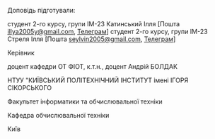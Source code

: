 Доповідь підготували:

студент 2-го курсу, групи ІМ-23 Катинський Ілля [Пошта illya2005y@gmail.com, [Телеграм](https://t.me/girostark)]
студент 2-го курсу, групи ІМ-23 Стреля Ілля [Пошта seylvin2005@gmail.com, [Телеграм](https://t.me/lashus)]

Керівник

доцент кафедри ОТ ФІОТ, к.т.н., доцент Андрій БОЛДАК

НТУУ "КИЇВСЬКИЙ ПОЛІТЕХНІЧНИЙ ІНСТИТУТ імені ІГОРЯ СІКОРСЬКОГО

Факультет інформатики та обчислювальної техніки

Кафедра обчислювальної техніки

Київ